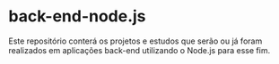 # back-end-node.js
Este repositório conterá os projetos e estudos que serão ou já foram realizados em aplicações back-end utilizando o Node.js para esse fim.
